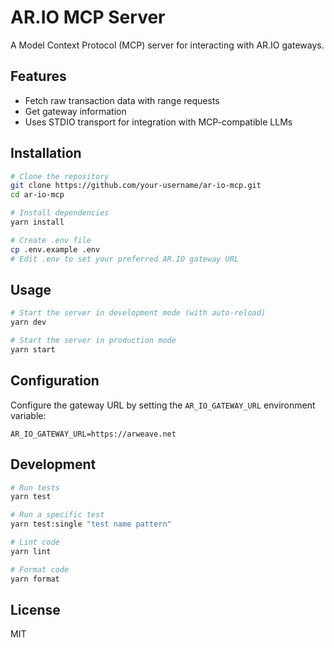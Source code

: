 # AR.IO MCP Server

A Model Context Protocol (MCP) server for interacting with AR.IO gateways.

## Features

- Fetch raw transaction data with range requests
- Get gateway information 
- Uses STDIO transport for integration with MCP-compatible LLMs

## Installation

```bash
# Clone the repository
git clone https://github.com/your-username/ar-io-mcp.git
cd ar-io-mcp

# Install dependencies
yarn install

# Create .env file
cp .env.example .env
# Edit .env to set your preferred AR.IO gateway URL
```

## Usage

```bash
# Start the server in development mode (with auto-reload)
yarn dev

# Start the server in production mode
yarn start
```

## Configuration

Configure the gateway URL by setting the `AR_IO_GATEWAY_URL` environment variable:

```
AR_IO_GATEWAY_URL=https://arweave.net
```

## Development

```bash
# Run tests
yarn test

# Run a specific test
yarn test:single "test name pattern"

# Lint code
yarn lint

# Format code
yarn format
```

## License

MIT